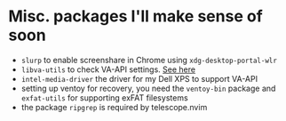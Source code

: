 # Misc. packages I'll make sense of soon
* `slurp` to enable screenshare in Chrome using `xdg-desktop-portal-wlr`
* `libva-utils` to check VA-API settings. [See here](https://wiki.archlinux.org/title/Hardware_video_acceleration)
* `intel-media-driver` the driver for my Dell XPS to support VA-API
* setting up ventoy for recovery, you need the `ventoy-bin` package and `exfat-utils` for supporting exFAT filesystems
* the package `ripgrep` is required by telescope.nvim
